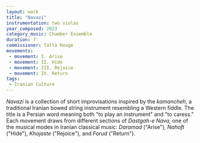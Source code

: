 ```yaml
---
layout: work
title: "Navazi"
instrumentation: two violas
year_composed: 2023
category_music: Chamber Ensemble
duration: 7'
commissioner: Tallā Rouge
movements:
 - movement: I. Arise
 - movement: II. Hide
 - movement: III. Rejoice
 - movement: IV. Return
tags: 
 - Iranian Culture
---
```


_Navazi_ is a collection of short improvisations inspired by the _kamancheh_, a traditional Iranian bowed string instrument resembling a Western fiddle. The title is a Persian word meaning both "to play an instrument" and "to caress." Each movement draws from different sections of _Dastgah-e Nava_, one of the musical modes in Iranian classical music: _Daramad_ ("Arise"), _Nahoft_ ("Hide"), _Khojaste_ ("Rejoice"), and _Forud_ ("Return").

